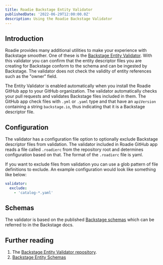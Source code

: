 ```yaml
---
title: Roadie Backstage Entity Validator
publishedDate: '2022-06-29T12:00:00.0Z'
description: Using the Roadie Backstage Validator
---
```


## Introduction

Roadie provides many additional utilities to make your experience with Backstage smoother. One of these is the [Backstage Entity Validator](https://github.com/RoadieHQ/backstage-entity-validator). With this validator you can confirm that the entity descriptor files you are creating for Backstage conform to the schema and can be ingested by Backstage. The validator does not check the validity of entity references such as the "owner" field.

The Entity Validator is enabled automatically when you install the Roadie GitHub app to your GitHub organization. The validator automatically checks your pull requests and validates Backstage files included in them. The GitHub app check files with `.yml` or `.yaml` type and that have an `apiVersion` containing a string `backstage.io`, thus indicating that it is a Backstage descriptor file.

## Configuration

The validator has a configuration file option to optionally exclude Backstage descriptor files from validation. The validator included in Roadie GitHub app reads a file called `.roadierc` from the repository root and determines configuration based on that. The format of the `.roadierc` file is yaml. 

If you want to exclude files from validation you can use a glob pattern of file definitions to exclude. An example configuration would look like something like below:

```yaml
validator:
  exclude:
    - 'catalog-*.yaml'
```

## Schemas
The validator is based on the published [Backstage schemas](https://backstage.io/docs/features/software-catalog/descriptor-format) which can be referred to in the Backstage docs.

## Further reading

1. The [Backstage Entity Validator repository](https://github.com/RoadieHQ/backstage-entity-validator).
2. [Backstage Entity Schemas](https://backstage.io/docs/features/software-catalog/descriptor-format)

